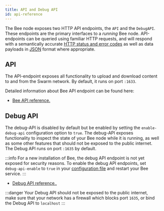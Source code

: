 ```yaml
---
title: API and Debug API
id: api-reference
---
```


The Bee node exposes two HTTP API endpoints, the `API` and the `DebugAPI`. These endpoints are the
primary interfaces to a *running* Bee node. API-endpoints can be queried using familiar HTTP
requests, and will respond with a semantically accurate
[HTTP status and error codes](https://developer.mozilla.org/en-US/docs/Web/HTTP/Status)
as well as data payloads in [JSON](https://www.json.org/json-en.html) format where appropriate.

## API
The API-endpoint exposes all functionality to upload and download content to and from the Swarm network. By default, it runs on port `:1633`.

Detailed information about Bee API endpoint can be found here:

- <a href="/api" target="_blank" rel="noopener noreferrer">Bee API reference.</a>


## Debug API
The debug-API is disabled by default but be enabled by setting the `enable-debug-api` configuration option to `true`. The debug-API exposes functionality to inspect the state of your Bee node while it is running, as well as some other features that should not be exposed to the public internet. The Debug API runs on port `:1635` by default.

:::info
For a new installation of Bee, the debug API endpoint is not yet exposed for security reasons. To enable the debug API endpoints, set `debug-api-enable` to `true` in your [configuration file](/docs/installation/configuration#configuring-bee-installed-using-a-package-manager) and restart your Bee service.
:::

- <a href="/debug-api" target="_blank" rel="noopener noreferrer">Debug API reference.</a>,

:::danger 
Your Debug API should not be exposed to the public internet, make sure that your network has a firewall which blocks port `1635`, or bind the Debug API to `localhost`
:::
